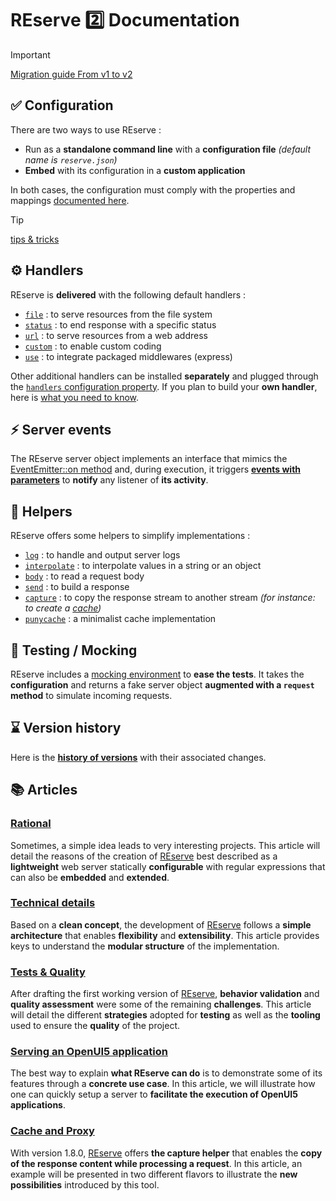 # REserve 2️⃣ Documentation

> [!IMPORTANT]
> [Migration guide From v1 to v2](v1_to_v2.md)

## ✅ Configuration

There are two ways to use REserve :
* Run as a **standalone command line** with a **configuration file** *(default name is `reserve.json`)*
* **Embed** with its configuration in a **custom application**

In both cases, the configuration must comply with the properties and mappings [documented here](configuration.md).

> [!TIP]
> [tips & tricks](tips-and-tricks.md)

## ⚙ Handlers

REserve is **delivered** with the following default handlers :

* [`file`](file.md) : to serve resources from the file system
* [`status`](status.md) : to end response with a specific status
* [`url`](url.md) : to serve resources from a web address
* [`custom`](custom.md) : to enable custom coding
* [`use`](use.md) : to integrate packaged middlewares (express)

Other additional handlers can be installed **separately** and plugged through the [`handlers` configuration property](configuration.md#handlers).
If you plan to build your **own handler**, here is [what you need to know](handler.md).

## ⚡ Server events

The REserve server object implements an interface that mimics the [EventEmitter::on method](https://nodejs.org/api/events.html#emitteroneventname-listener) and, during execution, it triggers [**events with parameters**](events.md) to **notify** any listener of **its activity**.

## 🧰 Helpers

REserve offers some helpers to simplify implementations :
* [`log`](log.md) : to handle and output server logs
* [`interpolate`](interpolate.md) : to interpolate values in a string or an object
* [`body`](body.md) : to read a request body
* [`send`](send.md) : to build a response
* [`capture`](capture.md) : to copy the response stream to another stream *(for instance: to create a [cache](cache%20and%20proxy.md))*
* [`punycache`](https://www.npmjs.com/package/punycache) : a minimalist cache implementation

## 🧪 Testing / Mocking

REserve includes a [mocking environment](mocking.md) to **ease the tests**. It takes the **configuration** and returns a fake server object **augmented with a `request` method** to simulate incoming requests.

## ⌛ Version history

Here is the [**history of versions**]([https://github.com/reserve/CHANGELOG.md](https://github.com/ArnaudBuchholz/reserve/blob/main/reserve/CHANGELOG.md)) with their associated changes.

## 📚 Articles

### [Rational](rational.md)

Sometimes, a simple idea leads to very interesting projects.
This article will detail the reasons of the creation of [REserve](https://www.npmjs.com/package/reserve) best described as a **lightweight** web server statically **configurable** with regular expressions that can also be **embedded** and **extended**.

### [Technical details](technical%20details.md)

Based on a **clean concept**, the development of [REserve](https://www.npmjs.com/package/reserve) follows a **simple architecture** that enables **flexibility** and **extensibility**. This article provides keys to understand the **modular structure** of the implementation.

### [Tests & Quality](tests%20and%20quality.md)
After drafting the first working version of [REserve](https://npmjs.com/package/reserve), **behavior validation** and **quality assessment** were some of the remaining **challenges**. This article will detail the different **strategies** adopted for **testing** as well as the **tooling** used to ensure the **quality** of the project.

### [Serving an OpenUI5 application](openui5.md)

The best way to explain **what REserve can do** is to demonstrate some of its features through a **concrete use case**.
In this article, we will illustrate how one can quickly setup a server to **facilitate the execution of OpenUI5 applications**.

### [Cache and Proxy](cache%20and%20proxy.md)

With version 1.8.0, [REserve](https://www.npmjs.com/package/reserve) offers **the capture helper** that enables the **copy of the response content while processing a request**. In this article, an example will be presented in two different flavors to illustrate the **new possibilities** introduced by this tool.
